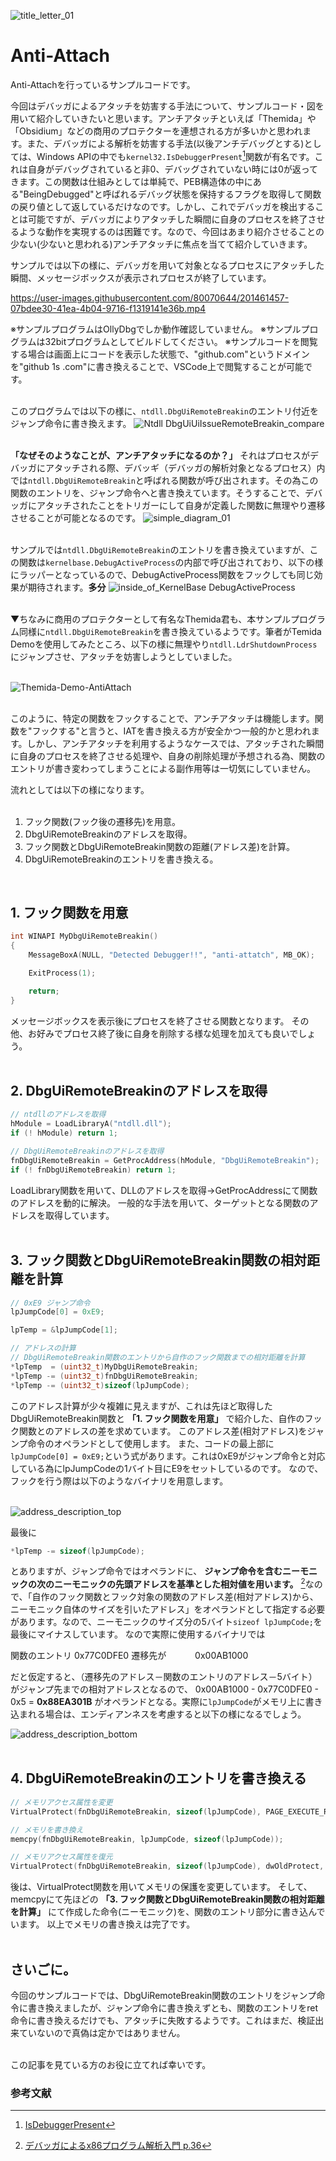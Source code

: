 ![title_letter_01](https://user-images.githubusercontent.com/80070644/201461433-65831267-4ca5-4bc2-88ed-a29a16b0a0b3.png)

# Anti-Attach  
Anti-Attachを行っているサンプルコードです。  
  
今回はデバッガによるアタッチを妨害する手法について、サンプルコード・図を用いて紹介していきたいと思います。アンチアタッチといえば「Themida」や「Obsidium」などの商用のプロテクターを連想される方が多いかと思われます。また、デバッガによる解析を妨害する手法(以後アンチデバッグとする)としては、Windows APIの中でも```kernel32.IsDebuggerPresent```[^1]関数が有名です。これは自身がデバッグされていると非0、デバッグされていない時には0が返ってきます。この関数は仕組みとしては単純で、PEB構造体の中にある"BeingDebugged"と呼ばれるデバッグ状態を保持するフラグを取得して関数の戻り値として返しているだけなのです。しかし、これでデバッガを検出することは可能ですが、デバッガによりアタッチした瞬間に自身のプロセスを終了させるような動作を実現するのは困難です。なので、今回はあまり紹介させることの少ない(少ないと思われる)アンチアタッチに焦点を当てて紹介していきます。

サンプルでは以下の様に、デバッガを用いて対象となるプロセスにアタッチした瞬間、メッセージボックスが表示されプロセスが終了しています。

https://user-images.githubusercontent.com/80070644/201461457-07bdee30-41ea-4b04-9716-f1319141e36b.mp4

※サンプルプログラムはOllyDbgでしか動作確認していません。
※サンプルプログラムは32bitプログラムとしてビルドしてください。
※サンプルコードを閲覧する場合は画面上にコードを表示した状態で、"github.com"というドメインを"github 1s .com"に書き換えることで、VSCode上で閲覧することが可能です。
<br>
<br>

このプログラムでは以下の様に、```ntdll.DbgUiRemoteBreakin```のエントリ付近をジャンプ命令に書き換えます。
![Ntdll DbgUiUiIssueRemoteBreakin_compare](https://user-images.githubusercontent.com/80070644/201461465-5151a23a-462f-4571-9889-f2c909e0c457.png)
<br>
<br>

**「なぜそのようなことが、アンチアタッチになるのか？」**
それはプロセスがデバッガにアタッチされる際、デバッギ（デバッガの解析対象となるプロセス）内では```ntdll.DbgUiRemoteBreakin```と呼ばれる関数が呼び出されます。その為この関数のエントリを、ジャンプ命令へと書き換えています。そうすることで、デバッガにアタッチされたことをトリガーにして自身が定義した関数に無理やり遷移させることが可能となるのです。
![simple_diagram_01](https://user-images.githubusercontent.com/80070644/201461471-bac51587-6585-4227-bd0f-1ea4e87e4938.png)
<br>
<br>

サンプルでは```ntdll.DbgUiRemoteBreakin```のエントリを書き換えていますが、この関数は```kernelbase.DebugActiveProcess```の内部で呼び出されており、以下の様にラッパーとなっているので、DebugActiveProcess関数をフックしても同じ効果が期待されます。**多分**
![inside_of_KernelBase DebugActiveProcess](https://user-images.githubusercontent.com/80070644/201461478-b3fce3e2-e0e3-4e3e-b0e2-a177ff966288.png)
<br>
<br>

▼ちなみに商用のプロテクターとして有名なThemida君も、本サンプルプログラム同様に```ntdll.DbgUiRemoteBreakin```を書き換えているようです。筆者がTemida Demoを使用してみたところ、以下の様に無理やり```ntdll.LdrShutdownProcess```にジャンプさせ、アタッチを妨害しようとしていました。
<br>
<br>

![Themida-Demo-AntiAttach](https://user-images.githubusercontent.com/80070644/201461501-0579023a-6f92-4228-85eb-b32fa2fe1283.png)
<br>
<br>

このように、特定の関数をフックすることで、アンチアタッチは機能します。関数を"フックする"と言うと、IATを書き換える方が安全かつ一般的かと思われます。しかし、アンチアタッチを利用するようなケースでは、アタッチされた瞬間に自身のプロセスを終了させる処理や、自身の削除処理が予想される為、関数のエントリが書き変わってしまうことによる副作用等は一切気にしていません。

流れとしては以下の様になります。
<br>
<br>

1. フック関数(フック後の遷移先)を用意。
2. DbgUiRemoteBreakinのアドレスを取得。
3. フック関数とDbgUiRemoteBreakin関数の距離(アドレス差)を計算。
4. DbgUiRemoteBreakinのエントリを書き換える。
<br>

## 1. フック関数を用意

```C
int WINAPI MyDbgUiRemoteBreakin()
{
	MessageBoxA(NULL, "Detected Debugger!!", "anti-attatch", MB_OK);

	ExitProcess(1);

	return;
}
```

メッセージボックスを表示後にプロセスを終了させる関数となります。
その他、お好みでプロセス終了後に自身を削除する様な処理を加えても良いでしょう。
<br>
<br>

## 2. DbgUiRemoteBreakinのアドレスを取得

``` C
// ntdllのアドレスを取得
hModule = LoadLibraryA("ntdll.dll");
if (! hModule) return 1;

// DbgUiRemoteBreakinのアドレスを取得
fnDbgUiRemoteBreakin = GetProcAddress(hModule, "DbgUiRemoteBreakin");
if (! fnDbgUiRemoteBreakin) return 1;
```

LoadLibrary関数を用いて、DLLのアドレスを取得→GetProcAddressにて関数のアドレスを動的に解決。
一般的な手法を用いて、ターゲットとなる関数のアドレスを取得しています。
<br>
<br>

## 3. フック関数とDbgUiRemoteBreakin関数の相対距離を計算

```C
// 0xE9 ジャンプ命令
lpJumpCode[0] = 0xE9;

lpTemp = &lpJumpCode[1];

// アドレスの計算
// DbgUiRemoteBreakin関数のエントリから自作のフック関数までの相対距離を計算
*lpTemp  = (uint32_t)MyDbgUiRemoteBreakin;
*lpTemp -= (uint32_t)fnDbgUiRemoteBreakin;
*lpTemp -= (uint32_t)sizeof(lpJumpCode);
```

このアドレス計算が少々複雑に見えますが、これは先ほど取得したDbgUiRemoteBreakin関数と **「1. フック関数を用意」** で紹介した、自作のフック関数とのアドレスの差を求めています。
このアドレス差(相対アドレス)をジャンプ命令のオペランドとして使用します。
また、コードの最上部に```lpJumpCode[0] = 0xE9;```という式があります。これは0xE9がジャンプ命令と対応している為にlpJumpCodeの1バイト目にE9をセットしているのです。
なので、フックを行う際は以下のようなバイナリを用意します。
<br>
<br>

![address_description_top](https://user-images.githubusercontent.com/80070644/201461516-729a975d-cc00-44ed-97b0-d361a575535a.png)

最後に
```C
*lpTemp -= sizeof(lpJumpCode);
```
とありますが、ジャンプ命令ではオペランドに、 **ジャンプ命令を含むニーモニックの次のニーモニックの先頭アドレスを基準とした相対値を用います。** [^2]なので、「自作のフック関数とフック対象の関数のアドレス差(相対アドレス)から、ニーモニック自体のサイズを引いたアドレス」をオペランドとして指定する必要があります。なので、ニーモニックのサイズ分の5バイト```sizeof lpJumpCode;```を最後にマイナスしています。
なので実際に使用するバイナリでは

関数のエントリ 0x77C0DFE0
遷移先が　　　 0x00AB1000

だと仮定すると、（遷移先のアドレス－関数のエントリのアドレス－5バイト）がジャンプ先までの相対アドレスとなるので、
0x00AB1000 - 0x77C0DFE0 - 0x5 = **0x88EA301B** がオペランドとなる。実際に```lpJumpCode```がメモリ上に書き込まれる場合は、エンディアンネスを考慮すると以下の様になるでしょう。

![address_description_bottom](https://user-images.githubusercontent.com/80070644/201461528-7c802100-ba3b-4f79-a7d6-237c3e8c2b25.png)
<br>
<br>

## 4. DbgUiRemoteBreakinのエントリを書き換える

```C
// メモリアクセス属性を変更
VirtualProtect(fnDbgUiRemoteBreakin, sizeof(lpJumpCode), PAGE_EXECUTE_READWRITE, &dwOldProtect);

// メモリを書き換え
memcpy(fnDbgUiRemoteBreakin, lpJumpCode, sizeof(lpJumpCode));

// メモリアクセス属性を復元
VirtualProtect(fnDbgUiRemoteBreakin, sizeof(lpJumpCode), dwOldProtect, &dwOldProtect);
```

後は、VirtualProtect関数を用いてメモリの保護を変更しています。
そして、memcpyにて先ほどの **「3. フック関数とDbgUiRemoteBreakin関数の相対距離を計算」** にて作成した命令(ニーモニック)を、関数のエントリ部分に書き込んでいます。
以上でメモリの書き換えは完了です。
<br>
<br>

## さいごに。
今回のサンプルコードでは、DbgUiRemoteBreakin関数のエントリをジャンプ命令に書き換えましたが、ジャンプ命令に書き換えずとも、関数のエントリをret命令に書き換えるだけでも、アタッチに失敗するようです。これはまだ、検証出来ていないので真偽は定かではありません。
<br>
<br>

この記事を見ている方のお役に立てれば幸いです。
<br>

### 参考文献
[^1]: [IsDebuggerPresent](https://learn.microsoft.com/ja-jp/windows/win32/api/debugapi/nf-debugapi-isdebuggerpresent)
[^2]: [デバッガによるx86プログラム解析入門 p.36](https://www.shuwasystem.co.jp/book/9784798042053.html)
